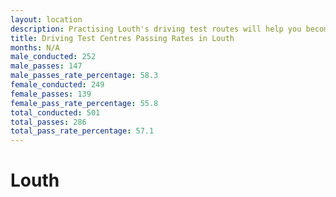 ```yaml
---
layout: location
description: Practising Louth's driving test routes will help you become more confident in your gear-changing abilities.
title: Driving Test Centres Passing Rates in Louth
months: N/A
male_conducted: 252
male_passes: 147
male_passes_rate_percentage: 58.3
female_conducted: 249
female_passes: 139
female_pass_rate_percentage: 55.8
total_conducted: 501
total_passes: 286
total_pass_rate_percentage: 57.1
---
```


# Louth
